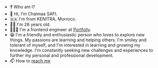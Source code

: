 - ❓ Who am I?
- 👋 Hi, I’m Chaimaa SAFI.
- 🇲🇦 I'm from KENITRA, Morroco.
- 👧🏻 I'm 26 years old.
- 👩🏻‍💻 I'm a frontend engineer at [Portfolly](https://portfolly.io/). 
- 😁 I'm a friendly and enthusiastic person who loves to explore new things. My passions are learning and helping others. I'm smiley and tolerant of myself, and I'm interested in learning and growing my knowledge. I'm constantly seeking new challenges and experiences to further my personal and professional development.
- 📫 How to [reach me](https://www.chaimaasafi.com/)

